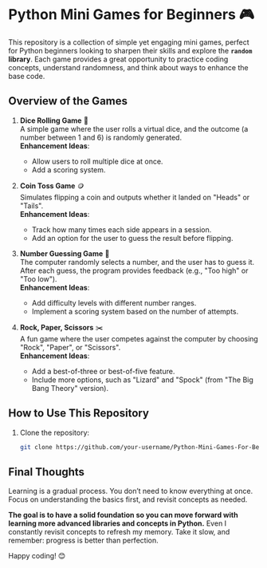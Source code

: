 # Python Mini Games for Beginners 🎮

This repository is a collection of simple yet engaging mini games, perfect for Python beginners looking to sharpen their skills and explore the **`random` library**. Each game provides a great opportunity to practice coding concepts, understand randomness, and think about ways to enhance the base code.

## **Overview of the Games**

1. **Dice Rolling Game** 🎲  
   A simple game where the user rolls a virtual dice, and the outcome (a number between 1 and 6) is randomly generated.  
   **Enhancement Ideas**: 
   - Allow users to roll multiple dice at once.  
   - Add a scoring system.  

2. **Coin Toss Game** 🪙  
   Simulates flipping a coin and outputs whether it landed on "Heads" or "Tails".  
   **Enhancement Ideas**:  
   - Track how many times each side appears in a session.  
   - Add an option for the user to guess the result before flipping.  

3. **Number Guessing Game** 🔢  
   The computer randomly selects a number, and the user has to guess it. After each guess, the program provides feedback (e.g., "Too high" or "Too low").  
   **Enhancement Ideas**:  
   - Add difficulty levels with different number ranges.  
   - Implement a scoring system based on the number of attempts.
  
4. **Rock, Paper, Scissors** ✂️  
   A fun game where the user competes against the computer by choosing "Rock", "Paper", or "Scissors".  
   **Enhancement Ideas**:  
   - Add a best-of-three or best-of-five feature.  
   - Include more options, such as "Lizard" and "Spock" (from "The Big Bang Theory" version). 

 

## **How to Use This Repository**

1. Clone the repository:
   ```bash
   git clone https://github.com/your-username/Python-Mini-Games-For-Beginners.git


## Final Thoughts
Learning is a gradual process. You don’t need to know everything at once. Focus on understanding the basics first, and revisit concepts as needed.

**The goal is to have a solid foundation so you can move forward with learning more advanced libraries and concepts in Python.** Even I constantly revisit concepts to refresh my memory. Take it slow, and remember: progress is better than perfection.

Happy coding! 😊
